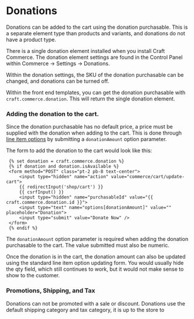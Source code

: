 # Donations

Donations can be added to the cart using the donation purchasable. This is a separate element type than products and variants, and donations do not have a product type.

There is a single donation element installed when you install Craft Commerce. The donation element settings are found in the Control Panel within Commerce → Settings → Donations.

Within the donation settings, the SKU of the donation purchasable can be changed, and donations can be turned off.

Within the front end templates, you can get the donation purchasable with `craft.commerce.donation`. This will return the single donation element.

### Adding the donation to the cart.

Since the donation purchasable has no default price, a price must be supplied with the donation when adding to the cart. 
This is done through [line item options](adding-to-and-updating-the-cart.md#line-item-options-and-notes) by submitting a `donationAmount` option parameter.

The form to add the donation to the cart would look like this:

 ```twig
  {% set donation = craft.commerce.donation %}
  {% if donation and donation.isAvailable %}
  <form method="POST" class="pt-2 pb-8 text-center">
      <input type="hidden" name="action" value="commerce/cart/update-cart">
      {{ redirectInput('shop/cart') }}
      {{ csrfInput() }}
      <input type="hidden" name="purchasableId" value="{{ craft.commerce.donation.id }}">
      <input type="text" name="options[donationAmount]" value="" placeholder="Donation">
      <input type="submit" value="Donate Now" />
  </form>
  {% endif %}
```

The `donationAmount` option parameter is required when adding the donation purchasable to the cart. The value submitted must also be numeric.

Once the donation is in the cart, the donation amount can also be updated using the standard line item option updating form. You would usually hide the qty field, 
which still continues to work, but it would not make sense to show to the customer.

### Promotions, Shipping, and Tax

Donations can not be promoted with a sale or discount. Donations use the default shipping category and tax category, it is up to the store to 
